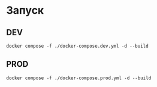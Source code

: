 # Запуск
## DEV
```
docker compose -f ./docker-compose.dev.yml -d --build
```
## PROD
```
docker compose -f ./docker-compose.prod.yml -d --build
```
